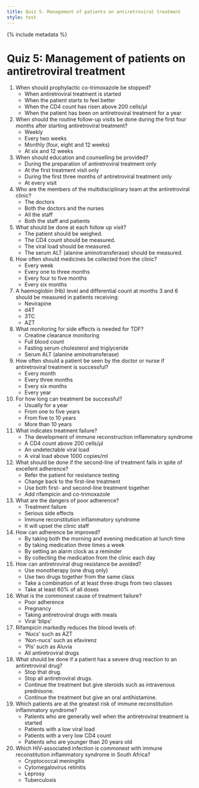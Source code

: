 ```yaml
---
title: Quiz 5. Management of patients on anti­retroviral treatment
style: test
---
```


{% include metadata %}

# Quiz 5: Management of patients on anti­retroviral treatment

1.	When should prophylactic co-trimoxazole be stopped?
	-	When antiretroviral treatment is started
	-	When the patient starts to feel better
	+	When the CD4 count has risen above 200 cells/µl
	-	When the patient has been on antiretroviral treatment for a year
2.	When should the routine follow-up visits be done during the first four months after starting antiretroviral treatment?
	-	Weekly
	-	Every two weeks
	+	Monthly (four, eight and 12 weeks)
	-	At six and 12 weeks
3.	When should education and counselling be provided?
	-	During the preparation of antiretroviral treatment only
	-	At the first treatment visit only
	-	During the first three months of antiretroviral treatment only
	+	At every visit
4.	Who are the members of the multi­disciplinary team at the antiretroviral clinic?
	-	The doctors
	-	Both the doctors and the nurses
	+	All the staff
	-	Both the staff and patients
5.	What should be done at each follow up visit?
	+	The patient should be weighed.
	-	The CD4 count should be measured.
	-	The viral load should be measured.
	-	The serum ALT (alanine aminotransferase) should be measured.
6.	How often should medicines be collected from the clinic?
	-	Every week
	+	Every one to three months
	-	Every four to five months
	-	Every six months
7.	A haemoglobin (Hb) level and differential count at months 3 and 6 should be measured in patients receiving:
	-	Nevirapine
	-	d4T
	-	3TC
	+	AZT
8.	What monitoring for side effects is needed for TDF?
	+	Creatine clearance monitoring
	-	Full blood count
	-	Fasting serum cholesterol and triglyceride
	-	Serum ALT (alanine aminotransferase)
9.	How often should a patient be seen by the doctor or nurse if antiretroviral treatment is successful?
	-	Every month
	+	Every three months
	-	Every six months
	-	Every year
10.	For how long can treatment be successful?
	-	Usually for a year
	-	From one to five years
	-	From five to 10 years
	+	More than 10 years
11.	What indicates treatment failure?
	-	The development of immune reconstruction inflammatory syndrome
	-	A CD4 count above 200 cells/µl
	-	An undetectable viral load
	+	A viral load above 1000 copies/ml
12.	What should be done if the second-line of treatment fails in spite of excellent adherence?
	+	Refer the patient for resistance testing
	-	Change back to the first-line treatment
	-	Use both first- and second-line treatment together
	-	Add rifampicin and co-trimoxazole
13.	What are the dangers of poor adherence?
	+	Treatment failure
	-	Serious side effects
	-	Immune reconstitution inflammatory syndrome
	-	It will upset the clinic staff
14.	How can adherence be improved?
	-	By taking both the morning and evening medication at lunch time
	-	By taking medication three times a week
	+	By setting an alarm clock as a reminder
	-	By collecting the medication from the clinic each day
15.	How can antiretroviral drug resistance be avoided?
	-	Use monotherapy (one drug only)
	-	Use two drugs together from the same class
	+	Take a combination of at least three drugs from two classes
	-	Take at least 60% of all doses
16.	What is the commonest cause of treatment failure?
	+	Poor adherence 
	-	Pregnancy
	-	Taking antiretroviral drugs with meals
	-	Viral ‘blips’
17.	Rifampicin markedly reduces the blood levels of:
	-	‘Nucs’ such as AZT
	-	‘Non-nucs’ such as efavirenz
	+	‘PIs’ such as Aluvia
	-	All antiretroviral drugs
18.	What should be done if a patient has a severe drug reaction to an antiretroviral drug?
	-	Stop that drug.
	+	Stop all antiretroviral drugs.
	-	Continue the treatment but give steroids such as intravenous prednisone.
	-	Continue the treatment but give an oral antihistamine.
19.	Which patients are at the greatest risk of immune reconstitution inflammatory syndrome?
	-	Patients who are generally well when the antiretroviral treatment is started
	-	Patients with a low viral load
	+	Patients with a very low CD4 count
	-	Patients who are younger than 20 years old
20.	Which HIV-associated infection is commonest with immune reconstitution inflammatory syndrome in South Africa?
	-	Cryptococcal meningitis
	-	Cytomegalovirus retinitis
	-	Leprosy
	+	Tuberculosis
